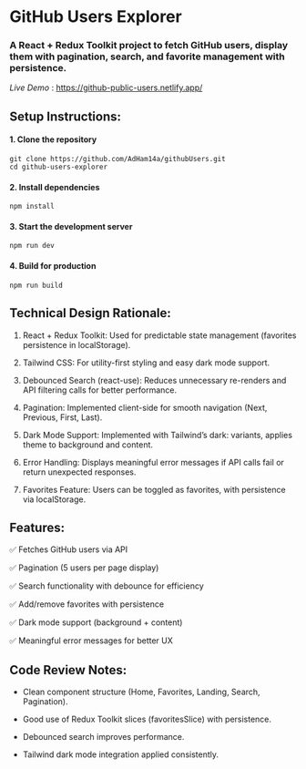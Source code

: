 # GitHub Users Explorer

### A React + Redux Toolkit project to fetch GitHub users, display them with pagination, search, and favorite management with persistence.

*Live Demo* : https://github-public-users.netlify.app/


## Setup Instructions:
#### 1. Clone the repository
    git clone https://github.com/AdHam14a/githubUsers.git
    cd github-users-explorer

#### 2. Install dependencies
    npm install

#### 3. Start the development server
    npm run dev

#### 4. Build for production
    npm run build

## Technical Design Rationale:

1. React + Redux Toolkit: Used for predictable state management (favorites persistence in localStorage).

2. Tailwind CSS: For utility-first styling and easy dark mode support.

3. Debounced Search (react-use): Reduces unnecessary re-renders and API filtering calls for better performance.

4. Pagination: Implemented client-side for smooth navigation (Next, Previous, First, Last).

5. Dark Mode Support: Implemented with Tailwind’s dark: variants, applies theme to background and content.

6. Error Handling: Displays meaningful error messages if API calls fail or return unexpected responses.

7. Favorites Feature: Users can be toggled as favorites, with persistence via localStorage.

## Features:

  ✅ Fetches GitHub users via API
  
  ✅ Pagination (5 users per page display)
  
  ✅ Search functionality with debounce for efficiency
  
  ✅ Add/remove favorites with persistence
  
  ✅ Dark mode support (background + content)
  
  ✅ Meaningful error messages for better UX

## Code Review Notes:

  - Clean component structure (Home, Favorites, Landing, Search, Pagination).
  
  - Good use of Redux Toolkit slices (favoritesSlice) with persistence.
  
  - Debounced search improves performance.
  
  - Tailwind dark mode integration applied consistently.

